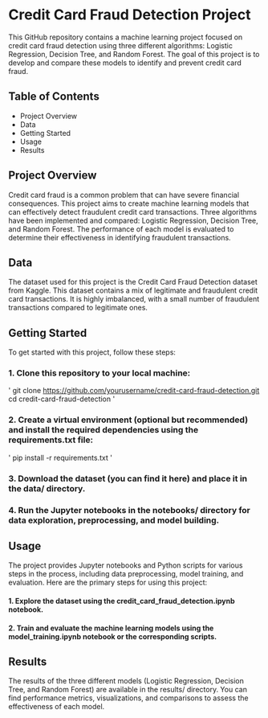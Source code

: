# Credit Card Fraud Detection Project
This GitHub repository contains a machine learning project focused on credit card fraud detection using three different algorithms: Logistic Regression, Decision Tree, and Random Forest. The goal of this project is to develop and compare these models to identify and prevent credit card fraud.

## Table of Contents
- Project Overview
- Data
- Getting Started
- Usage
- Results

## Project Overview
Credit card fraud is a common problem that can have severe financial consequences. This project aims to create machine learning models that can effectively detect fraudulent credit card transactions. Three algorithms have been implemented and compared: Logistic Regression, Decision Tree, and Random Forest. The performance of each model is evaluated to determine their effectiveness in identifying fraudulent transactions.

## Data
The dataset used for this project is the Credit Card Fraud Detection dataset from Kaggle. This dataset contains a mix of legitimate and fraudulent credit card transactions. It is highly imbalanced, with a small number of fraudulent transactions compared to legitimate ones.

## Getting Started
To get started with this project, follow these steps:

### 1. Clone this repository to your local machine:
'
git clone https://github.com/yourusername/credit-card-fraud-detection.git
cd credit-card-fraud-detection
'

### 2. Create a virtual environment (optional but recommended) and install the required dependencies using the requirements.txt file:
'
pip install -r requirements.txt
'

### 3. Download the dataset (you can find it here) and place it in the data/ directory.

### 4. Run the Jupyter notebooks in the notebooks/ directory for data exploration, preprocessing, and model building.

## Usage
The project provides Jupyter notebooks and Python scripts for various steps in the process, including data preprocessing, model training, and evaluation. Here are the primary steps for using this project:

#### 1. Explore the dataset using the credit_card_fraud_detection.ipynb notebook.

#### 2. Train and evaluate the machine learning models using the model_training.ipynb notebook or the corresponding scripts.


## Results
The results of the three different models (Logistic Regression, Decision Tree, and Random Forest) are available in the results/ directory. You can find performance metrics, visualizations, and comparisons to assess the effectiveness of each model.





